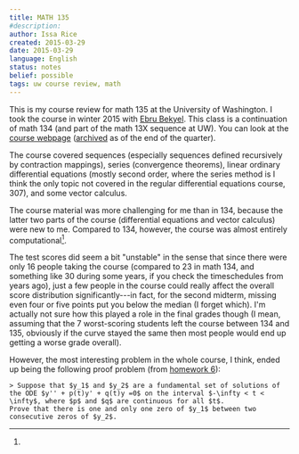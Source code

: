 ```yaml
---
title: MATH 135
#description: 
author: Issa Rice
created: 2015-03-29
date: 2015-03-29
language: English
status: notes
belief: possible
tags: uw course review, math
---
```


This is my course review for math 135 at the University of Washington.
I took the course in winter 2015 with [Ebru Bekyel](http://www.math.washington.edu/~ebekyel/).
This class is a continuation of math 134 (and part of the math 13X sequence at UW).
You can look at the [course webpage](http://www.math.washington.edu/~ebekyel/Math135/) ([archived](https://web.archive.org/web/20150317013802/http://www.math.washington.edu/~ebekyel/Math135/) as of the end of the quarter).

The course covered sequences (especially sequences defined recursively by contraction mappings), series (convergence theorems), linear ordinary differential equations (mostly second order, where the series method is I think the only topic not covered in the regular differential equations course, 307), and some vector calculus.

The course material was more challenging for me than in 134, because the latter two parts of the course (differential equations and vector calculus) were new to me.
Compared to 134, however, the course was almost entirely computational[^proof].

The test scores did seem a bit "unstable" in the sense that since there were only 16 people taking the course (compared to 23 in math 134, and something like 30 during some years, if you check the timeschedules from years ago), just a few people in the course could really affect the overall score distribution significantly---in fact, for the second midterm, missing even four or five points put you below the median (I forget which).
I'm actually not sure how this played a role in the final grades though (I mean, assuming that the 7 worst-scoring students left the course between 134 and 135, obviously if the curve stayed the same then most people would end up getting a worse grade overall).

[^proof]:
However, the most interesting problem in the whole course, I think, ended up being the following proof problem (from [homework 6](http://www.math.washington.edu/~ebekyel/Math135/Homework/135_Winter15_HW6.pdf)):

    > Suppose that $y_1$ and $y_2$ are a fundamental set of solutions of the ODE $y'' + p(t)y' + q(t)y =0$ on the interval $-\infty < t < \infty$, where $p$ and $q$ are continuous for all $t$.
    Prove that there is one and only one zero of $y_1$ between two consecutive zeros of $y_2$.
